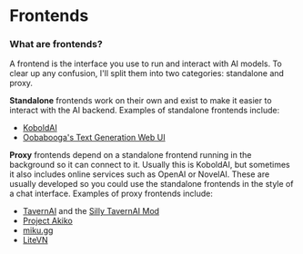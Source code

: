 # Frontends

### What are frontends?

A frontend is the interface you use to run and interact with AI models. To clear up any confusion, I'll split them into two categories: standalone and proxy.

**Standalone** frontends work on their own and exist to make it easier to interact with the AI backend. Examples of standalone frontends include:
- [KoboldAI](https://github.com/KoboldAI/KoboldAI-Client)
- [Oobabooga's Text Generation Web UI](https://github.com/oobabooga/text-generation-webui)

**Proxy** frontends depend on a standalone frontend running in the background so it can connect to it. Usually this is KoboldAI, but sometimes it also includes online services such as OpenAI or NovelAI. These are usually developed so you could use the standalone frontends in the style of a chat interface. Examples of proxy frontends include:

- [TavernAI](https://github.com/TavernAI/TavernAI) and the [Silly TavernAI Mod](https://github.com/SillyLossy/TavernAI)
- [Project Akiko](https://github.com/Project-Akiko/Project-Akiko)
- [miku.gg](https://github.com/miku-gg/miku)
- [LiteVN](https://laika-ch.itch.io/laikas-litevn-ui-for-koboldai)
